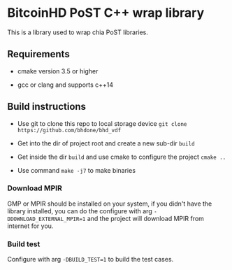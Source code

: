 # BitcoinHD PoST C++ wrap library

This is a library used to wrap chia PoST libraries.

## Requirements

* cmake version 3.5 or higher

* gcc or clang and supports c++14

## Build instructions

* Use git to clone this repo to local storage device `git clone https://github.com/bhdone/bhd_vdf`

* Get into the dir of project root and create a new sub-dir `build`

* Get inside the dir `build` and use cmake to configure the project `cmake ..`

* Use command `make -j7` to make binaries

### Download MPIR

GMP or MPIR should be installed on your system, if you didn't have the library installed, you can do the configure with arg `-DDOWNLOAD_EXTERNAL_MPIR=1` and the project will download MPIR from internet for you.

### Build test

Configure with arg `-DBUILD_TEST=1` to build the test cases.
